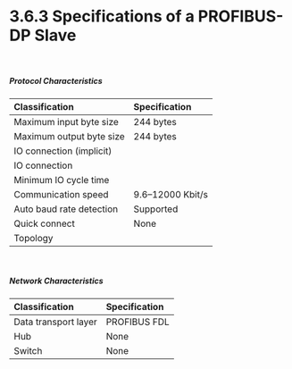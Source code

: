 ﻿# 3.6.3 Specifications of a PROFIBUS-DP Slave

<br>

##### Protocol Characteristics

| **Classification**                      | **Specification**                   |
| :---                       | :---                      |
| Maximum input byte size        | 244 bytes                 |
| Maximum output byte size        | 244 bytes                 |
| IO connection (implicit)         |                           |
| IO connection                    |                           |
| Minimum IO cycle time         |                           |
| Communication speed                  | 9.6–12000 Kbit/s        |
| Auto baud rate detection   | Supported                      |
| Quick connect              | None                 |
| Topology                   |                          |


<br>

##### Network Characteristics

| **Classification**                       | **Specification**                   |
| :---                           | :---                      |
| Data transport layer           | PROFIBUS FDL              |
| Hub                            | None                   |
| Switch                         | None                  |